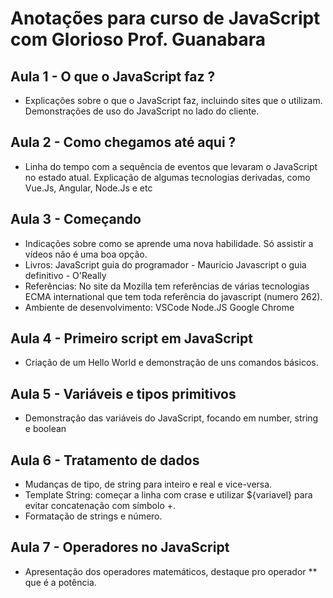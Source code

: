 # Anotações para curso de JavaScript com Glorioso Prof. Guanabara

## Aula 1 - O que o JavaScript faz ?
 - Explicações sobre o que o JavaScript faz, incluindo sites que o utilizam.
 Demonstrações de uso do JavaScript no lado do cliente.
 
## Aula 2 - Como chegamos até aqui ?
  - Linha do tempo com a sequência de eventos que levaram o JavaScript no
  estado atual. Explicação de algumas tecnologias derivadas, como Vue.Js, Angular,
  Node.Js e etc
  
## Aula 3 - Começando
 - Indicações sobre como se aprende uma nova habilidade. Só assistir a vídeos
 não é uma boa opção.
 - Livros: JavaScript guia do programador - Mauricio
   Javascript o guia definitivo - O'Really
 - Referências: No site da Mozilla tem referências de várias tecnologias
   ECMA international que tem toda referência do javascript (numero 262).
 - Ambiente de desenvolvimento: 
   VSCode
   Node.JS
   Google Chrome
   
## Aula 4 - Primeiro script em JavaScript
 - Criação de um Hello World e demonstração de uns comandos básicos.
 
## Aula 5 - Variáveis e tipos primitivos
 - Demonstração das variáveis do JavaScript, focando em number, string e boolean
 
## Aula 6 - Tratamento de dados
 - Mudanças de tipo, de string para inteiro e real e vice-versa.
 - Template String: começar a linha com crase e utilizar ${variavel} para evitar
 concatenação com símbolo +.
 - Formatação de strings e número.
 
## Aula 7 - Operadores no JavaScript
 - Apresentação dos operadores matemáticos, destaque pro operador ** que é a
   potência.
